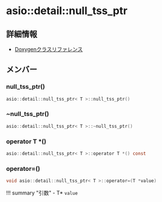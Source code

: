 # asio::detail::null_tss_ptr



## 詳細情報

- [Doxygenクラスリファレンス](https://lang-ship.com/reference/ESP32/latest/classasio_1_1detail_1_1null__tss__ptr.html)

## メンバー

### null_tss_ptr()



```c
asio::detail::null_tss_ptr< T >::null_tss_ptr()
```



### ~null_tss_ptr()



```c
asio::detail::null_tss_ptr< T >::~null_tss_ptr()
```



### operator T *()



```c
asio::detail::null_tss_ptr< T >::operator T *() const
```



### operator=()



```c
void asio::detail::null_tss_ptr< T >::operator=(T *value)
```

!!! summary "引数"
	- T* `value` 



